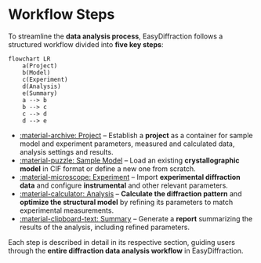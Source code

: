 # Workflow Steps

To streamline the **data analysis process**, EasyDiffraction follows a
structured workflow divided into **five key steps**:

```mermaid
flowchart LR
    a(Project)
    b(Model)
    c(Experiment)
    d(Analysis)
    e(Summary)
    a --> b
    b --> c
    c --> d
    d --> e
```

- [:material-archive: Project](project.md) – Establish a **project** as a
  container for sample model and experiment parameters, measured and calculated
  data, analysis settings and results.
- [:material-puzzle: Sample Model](model.md) – Load an existing
  **crystallographic model** in CIF format or define a new one from scratch.
- [:material-microscope: Experiment](experiment.md) – Import
  **experimental diffraction data** and configure **instrumental** and other 
  relevant parameters.
- [:material-calculator: Analysis](analysis.md) – **Calculate the
  diffraction pattern** and **optimize the structural model** by refining
  its parameters to match experimental measurements.
- [:material-clipboard-text: Summary](summary.md) – Generate a
  **report** summarizing the results of the analysis, including
  refined parameters.

Each step is described in detail in its respective section, guiding users
through the **entire diffraction data analysis workflow** in
EasyDiffraction.
